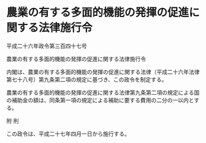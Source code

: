 # 農業の有する多面的機能の発揮の促進に関する法律施行令

平成二十六年政令第三百四十七号

農業の有する多面的機能の発揮の促進に関する法律施行令

内閣は、農業の有する多面的機能の発揮の促進に関する法律（平成二十六年法律第七十八号）第九条第二項の規定に基づき、この政令を制定する。

農業の有する多面的機能の発揮の促進に関する法律第九条第二項の規定による国の補助金の額は、同条第一項の規定による補助に要する費用の二分の一以内とする。

附 則

この政令は、平成二十七年四月一日から施行する。
